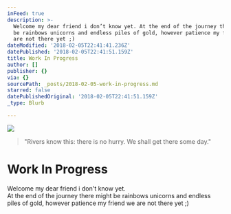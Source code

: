 ```yaml
---
inFeed: true
description: >-
  Welcome my dear friend i don’t know yet. At the end of the journey there might
  be rainbows unicorns and endless piles of gold, however patience my friend we
  are not there yet ;)
dateModified: '2018-02-05T22:41:41.236Z'
datePublished: '2018-02-05T22:41:51.159Z'
title: Work In Progress
author: []
publisher: {}
via: {}
sourcePath: _posts/2018-02-05-work-in-progress.md
starred: false
datePublishedOriginal: '2018-02-05T22:41:51.159Z'
_type: Blurb

---
```

![](https://the-grid-user-content.s3-us-west-2.amazonaws.com/5dd998fc-69e1-4d1b-9f64-f78891862f11.jpg)

> "Rivers know this: there is no hurry. We shall get there some day." 

# Work In Progress

Welcome my dear friend i don't know yet.   
At the end of the journey there might be rainbows unicorns and endless piles of gold, however patience my friend we are not there yet ;)